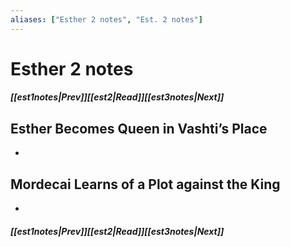 ```yaml
---
aliases: ["Esther 2 notes", "Est. 2 notes"]
---
```

# Esther 2 notes
##### <span class=arrow-left></span>[[est1notes|Prev]]<span class=navigation-separator></span>[[est2|Read]]<span class=navigation-separator></span>[[est3notes|Next]]<span class=arrow-right></span>
## Esther Becomes Queen in Vashti’s Place
- 
## Mordecai Learns of a Plot against the King
- 
##### <span class=arrow-left></span>[[est1notes|Prev]]<span class=navigation-separator></span>[[est2|Read]]<span class=navigation-separator></span>[[est3notes|Next]]<span class=arrow-right></span>